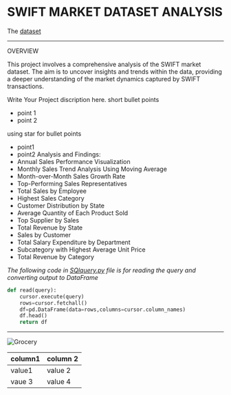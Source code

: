 # SWIFT MARKET DATASET ANALYSIS

The [dataset](https://github.com/DhruvTokas112/Sales-project/blob/main/SwiftMarket-data.sql)

---
OVERVIEW

This project involves a comprehensive analysis of the SWIFT market dataset. The aim is to uncover insights and trends within the data, providing a deeper understanding of the market dynamics captured by SWIFT transactions.

Write Your Project discription here.
short bullet points
- point 1
- point 2

using star for bullet points
* point1
* point2
Analysis and Findings:
* Annual Sales Performance Visualization
* Monthly Sales Trend Analysis Using Moving Average
* Month-over-Month Sales Growth Rate
* Top-Performing Sales Representatives
* Total Sales by Employee
* Highest Sales Category
* Customer Distribution by State
* Average Quantity of Each Product Sold
* Top Supplier by Sales
* Total Revenue by State
* Sales by Customer
* Total Salary Expenditure by Department
* Subcategory with Highest Average Unit Price
* Total Revenue by Category


_The following code in [SQlquery.py](https://github.com/DhruvTokas112/Sales-project/blob/main/SQLquery.py) file is for reading the query and converting output to DataFrame_
```python
def read(query):
    cursor.execute(query)
    rows=cursor.fetchall()
    df=pd.DataFrame(data=rows,columns=cursor.column_names)
    df.head()
    return df
```
***
![Grocery](https://5.imimg.com/data5/KQ/LQ/VE/SELLER-14757215/shopping-mall-construction.jpg)

| column1 | column 2|
|---------|---------|
| value1  | value 2 |
| vaue 3  | value 4 |


